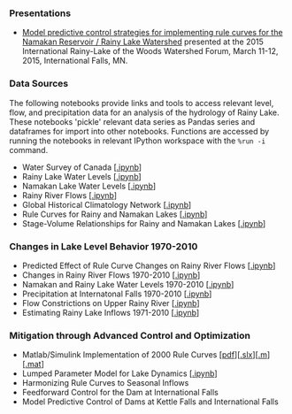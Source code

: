 ### Presentations

* [Model predictive control strategies for implementing rule curves for the Namakan Reservoir / Rainy Lake Watershed](http://jckantor.github.io/Rainy-Lake-Hydrology/pdf/Watershed_Forum_2015_Slides.pdf) presented at the 2015 International Rainy-Lake of the Woods Watershed Forum, March 11-12, 2015, International Falls, MN.

### Data Sources ###

The following notebooks provide links and tools to access relevant level, flow, and precipitation data for an analysis of the hydrology of Rainy Lake. These notebooks 'pickle' relevant data series as Pandas series and dataframes for import into other notebooks. Functions are accessed by running the notebooks in relevant IPython workspace with the `%run -i` command.

* Water Survey of Canada [[.ipynb](http://nbviewer.ipython.org/github/jckantor/Rainy-Lake-Hydrology/blob/master/Water_Survey_of_Canada.ipynb)]
* Rainy Lake Water Levels [[.ipynb](http://nbviewer.ipython.org/github/jckantor/Rainy-Lake-Hydrology/blob/master/Rainy_Lake_Water_Levels.ipynb)]
* Namakan Lake Water Levels [[.ipynb](http://nbviewer.ipython.org/github/jckantor/Rainy-Lake-Hydrology/blob/master/Namakan_Lake_Water_Levels.ipynb)]
* Rainy River Flows [[.ipynb](http://nbviewer.ipython.org/github/jckantor/Rainy-Lake-Hydrology/blob/master/Rainy_River_Flows.ipynb)]
* Global Historical Climatology Network [[.ipynb](http://nbviewer.ipython.org/github/jckantor/Rainy-Lake-Hydrology/blob/master/Global_Historical_Climatology_Network.ipynb)]
* Rule Curves for Rainy and Namakan Lakes [[.ipynb](http://nbviewer.ipython.org/github/jckantor/Rainy-Lake-Hydrology/blob/master/Rule_Curves_for_Rainy_and_Namakan_Lakes.ipynb)]
* Stage-Volume Relationships for Rainy and Namakan Lakes [[.ipynb](http://nbviewer.ipython.org/github/jckantor/Rainy-Lake-Hydrology/blob/master/Stage-Volume_Relationships.ipynb)]

### Changes in Lake Level Behavior 1970-2010 ###

* Predicted Effect of Rule Curve Changes on Rainy River Flows [[.ipynb](http://nbviewer.ipython.org/github/jckantor/Rainy-Lake-Hydrology/blob/master/Predicted_Effect_of_Rule_Curve_Changes_on_Rainy_River_Flows.ipynb)]
* Changes in Rainy River Flows 1970-2010 [[.ipynb](http://nbviewer.ipython.org/github/jckantor/Rainy-Lake-Hydrology/blob/master/Changes_in_Rainy_River_Flows_1970-2010.ipynb)]
* Namakan and Rainy Lake Water Levels 1970-2010 [[.ipynb](http://nbviewer.ipython.org/github/jckantor/Rainy-Lake-Hydrology/blob/master/Namakan_and_Rainy_Lake_Water_Levels_1970-2010.ipynb)]
* Precipitation at Internatonal Falls 1970-2010 [[.ipynb](http://nbviewer.ipython.org/github/jckantor/Rainy-Lake-Hydrology/blob/master/Precipitation_at_International_Falls_1970-2010.ipynb)]
* Flow Constrictions on Upper Rainy River [[.ipynb](http://nbviewer.ipython.org/github/jckantor/Rainy-Lake-Hydrology/blob/master/Flow_Constrictions_on_Upper_Rainy_River.ipynb)]
* Estimating Rainy Lake Inflows 1971-2010 [[.ipynb](http://nbviewer.ipython.org/github/jckantor/Rainy-Lake-Hydrology/blob/master/Estimating_Rainy_Lake_Inflows_1971-2010.ipynb)]

### Mitigation through Advanced Control and Optimization ###

* Matlab/Simulink Implementation of 2000 Rule Curves [[pdf](http://jckantor.github.io/Rainy-Lake-Hydrology/pdf/Rainy_Lake_Simulation_Model.pdf)][[.slx](https://github.com/jckantor/Rainy-Lake-Hydrology/blob/master/Rainy_Lake_Simulation_Model.slx)][[.m](https://github.com/jckantor/Rainy-Lake-Hydrology/blob/master/Rainy_Lake_Simulation_Model_Script.m)][[.mat](http://jckantor.github.io/Rainy-Lake-Hydrology/pdf/Rainy)]
*  Lumped Parameter Model for Lake Dynamics [[.ipynb](http://nbviewer.ipython.org/github/jckantor/Rainy-Lake-Hydrology/blob/master/Lumped_Parameter_Model_for_Lake_Dynamics.ipynb)]
* Harmonizing Rule Curves to Seasonal Inflows
* Feedforward Control for the Dam at International Falls
* Model Predictive Control of Dams at Kettle Falls and International Falls


